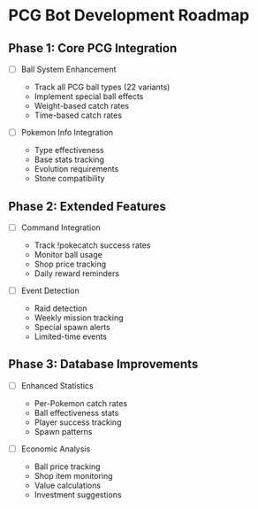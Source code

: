 # PCG Bot Development Roadmap

## Phase 1: Core PCG Integration
- [ ] Ball System Enhancement
  - Track all PCG ball types (22 variants)
  - Implement special ball effects
  - Weight-based catch rates
  - Time-based catch rates

- [ ] Pokemon Info Integration
  - Type effectiveness
  - Base stats tracking
  - Evolution requirements
  - Stone compatibility

## Phase 2: Extended Features
- [ ] Command Integration
  - Track !pokecatch success rates
  - Monitor ball usage
  - Shop price tracking
  - Daily reward reminders

- [ ] Event Detection
  - Raid detection
  - Weekly mission tracking
  - Special spawn alerts
  - Limited-time events

## Phase 3: Database Improvements
- [ ] Enhanced Statistics
  - Per-Pokemon catch rates
  - Ball effectiveness stats
  - Player success tracking
  - Spawn patterns

- [ ] Economic Analysis
  - Ball price tracking
  - Shop item monitoring
  - Value calculations
  - Investment suggestions
